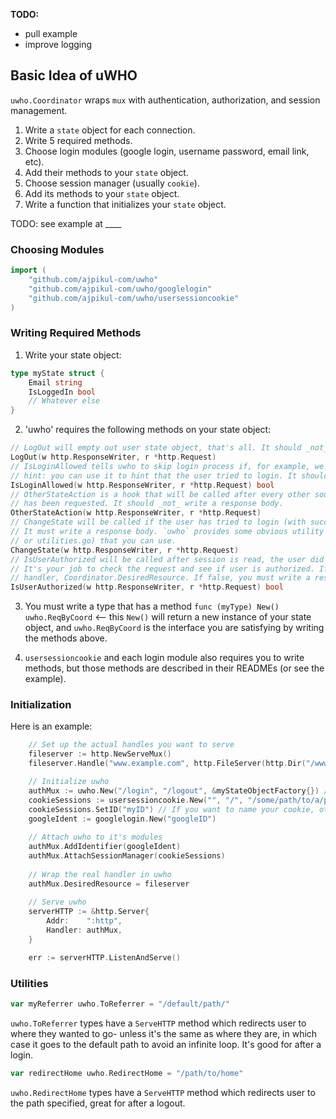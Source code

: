 **TODO:**
* pull example
* improve logging

## Basic Idea of uWHO

`uwho.Coordinator` wraps `mux` with authentication, authorization, and session management.

1. Write a `state` object for each connection.
2. Write 5 required methods.
3. Choose login modules (google login, username password, email link, etc). 
4. Add their methods to your `state` object.
5. Choose session manager (usually `cookie`).
6. Add its methods to your `state` object.
7. Write a function that initializes your `state` object.

TODO: see example at ____

### Choosing Modules

```go
import (
	"github.com/ajpikul-com/uwho"
	"github.com/ajpikul-com/uwho/googlelogin"
	"github.com/ajpikul-com/uwho/usersessioncookie"
)
```

### Writing Required Methods

1. Write your state object:

```go
type myState struct {
    Email string
    IsLoggedIn bool
    // Whatever else
}
```

2. 'uwho' requires the following methods on your state object:

```go
// LogOut will empty out user state object, that's all. It should _not_ write a response body.
LogOut(w http.ResponseWriter, r *http.Request)
// IsLoginAllowed tells uwho to skip login process if, for example, we're already logged in.
// hint: you can use it to hint that the user tried to login. It should _not_ write a response body.
IsLoginAllowed(w http.ResponseWriter, r *http.Request) bool
// OtherStateAction is a hook that will be called after every other source of user information
// has been requested. It should _not_ write a response body.
OtherStateAction(w http.ResponseWriter, r *http.Request)
// ChangeState will be called if the user has tried to login (with success or not), or loggedout.
// It must write a response body. `uwho` provides some obvious utility functions (see README.md
// or utilities.go) that you can use.
ChangeState(w http.ResponseWriter, r *http.Request)
// IsUserAuthorized will be called after session is read, the user did not login or logout, and session is updated. 
// It's your job to check the request and see if user is authorized. If true, user will continue to the wrapped 
// handler, Coordinator.DesiredResource. If false, you must write a response body. Maybe redirect user to a login page?
IsUserAuthorized(w http.ResponseWriter, r *http.Request) bool
```

3. You must write a type that has a method `func (myType) New() uwho.ReqByCoord` <-- this `New()` will return a new instance of your state object, and `uwho.ReqByCoord` is the interface you are satisfying by writing the methods above.

4. `usersessioncookie` and each login module also requires you to write methods, but those methods are described in their READMEs (or see the example).

### Initialization

Here is an example:
```go
    // Set up the actual handles you want to serve
	fileserver := http.NewServeMux()
    fileserver.Handle("www.example.com", http.FileServer(http.Dir("/www/example.com/")))

    // Initialize uwho
	authMux := uwho.New("/login", "/logout", &myStateObjectFactory{}) // (loginPath, logoutPath, type according to #3 above)
	cookieSessions := usersessioncookie.New("", "/", "/some/path/to/a/private/key/)
	cookieSessions.SetID("myID") // If you want to name your cookie, otherwise it's a random UUID
	googleIdent := googlelogin.New("googleID")
    
    // Attach uwho to it's modules
	authMux.AddIdentifier(googleIdent)
	authMux.AttachSessionManager(cookieSessions)
    
    // Wrap the real handler in uwho
	authMux.DesiredResource = fileserver
    
    // Serve uwho
    serverHTTP := &http.Server{
        Addr:    ":http",
        Handler: authMux,
    }

    err := serverHTTP.ListenAndServe()
```

### Utilities

```go
var myReferrer uwho.ToReferrer = "/default/path/"
```

`uwho.ToReferrer` types have a `ServeHTTP` method which redirects user to where they wanted to go- unless it's the same as where they are, in which case it goes to the default path to avoid an infinite loop. It's good for after a login.

```go
var redirectHome uwho.RedirectHome = "/path/to/home"
```

`uwho.RedirectHome` types have a `ServeHTTP` method which redirects user to the path specified, great for after a logout.
